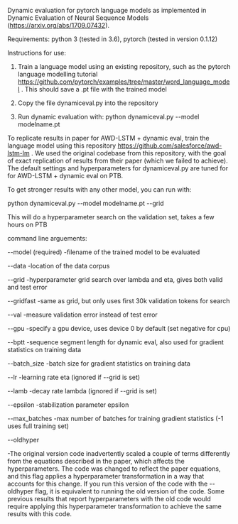 Dynamic evaluation for pytorch language models as implemented in Dynamic Evaluation of Neural Sequence Models (https://arxiv.org/abs/1709.07432). 

Requirements: python 3 (tested in 3.6), pytorch (tested in version 0.1.12)

Instructions for use:  

1. Train a language model using an existing repository, such as the pytorch language modelling tutorial https://github.com/pytorch/examples/tree/master/word_language_model . This should save a .pt file with the trained model

2. Copy the file dynamiceval.py into the repository

3. Run dynamic evaluation with: python dynamiceval.py --model modelname.pt


To replicate results in paper for AWD-LSTM + dynamic eval, train the language model using this repository https://github.com/salesforce/awd-lstm-lm . We used the original codebase from this repository, with the goal of exact replication of results from their paper (which we failed to achieve). The default settings and hyperparameters for dynamiceval.py are tuned for for AWD-LSTM + dynamic eval on PTB.

To get stronger results with any other model, you can run with:

python dynamiceval.py --model modelname.pt --grid

This will do a hyperparameter search on the validation set, takes a few hours on PTB

command line arguements:


--model (required)    -filename of the trained model to be evaluated

--data    -location of the data corpus

--grid    -hyperparameter grid search over lambda and eta, gives both valid and test error

--gridfast    -same as grid, but only uses first 30k validation tokens for search

--val    -measure validation error instead of test error  

--gpu    -specify a gpu device, uses device 0 by default (set negative for cpu)

--bptt    -sequence segment length for dynamic eval, also used for gradient statistics on training data

--batch_size    -batch size for gradient statistics on training data

--lr    -learning rate eta (ignored if --grid is set)

--lamb    -decay rate lambda (ignored if --grid is set)

--epsilon    -stabilization parameter epsilon

--max_batches  -max number of batches for training gradient statistics (-1 uses full training set)

--oldhyper

-The original version code inadvertently scaled a couple of terms differently from the equations described in the paper, which affects the hyperparameters. The code was changed to reflect the paper equations, and this flag applies a hyperparameter transformation in a way that accounts for this change. If you run this version of the code with the --oldhyper flag, it is equivalent to running the old version of the code. Some previous results that report hyperparameters with the old code would require applying this hyperparameter transformation to achieve the same results with this code.


